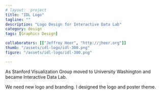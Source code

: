 ```yaml
---
# layout:  project
title: "IDL Logo"
tagline: ""
description: "Logo Design for Interactive Data Lab"
category: design
tags: [Graphics Design]

collaborators: [["Jeffrey Heer", "http://jheer.org"]]
thumb: "/assets/idl-logo/idl-300.png"
figure: "/assets/idl-logo/idl-300.png"

---
```



As Stanford Visualization Group moved to University Washington and became Interactive Data Lab.

We need new logo and branding.  I designed the logo and poster theme.

